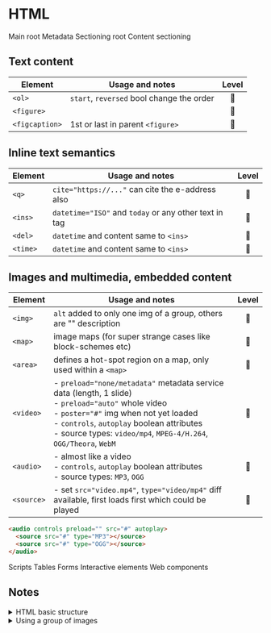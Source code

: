 # HTML

Main root
Metadata
Sectioning root
Content sectioning

## Text content

|Element|Usage and notes|Level|
|-------|---------------|:---:|
|`<ol>`|`start`, `reversed` bool change the order|:blossom:|
|`<figure>`||:deciduous_tree:|
|`<figcaption>`|1st or last in parent `<figure>`|:deciduous_tree:|

## Inline text semantics

|Element|Usage and notes|Level|
|-------|---------------|:---:|
|`<q>`|`cite="https://..."` can cite the e-address also|:blossom:|
|`<ins>`|`datetime="ISO"` and `today` or any other text in tag|:deciduous_tree:|
|`<del>`|`datetime` and content same to `<ins>`|:deciduous_tree:|
|`<time>`|`datetime` and content same to `<ins>`|:deciduous_tree:|

## Images and multimedia, embedded content

|Element|Usage and notes|Level|
|-------|---------------|:---:|
|`<img>`|`alt` added to only one img of a group, others are "" description|:blossom:|
|`<map>`|image maps (for super strange cases like block-schemes etc)|:seedling:|
|`<area>`|defines a hot-spot region on a map, only used within a `<map>`|:seedling:|
|`<video>`|- `preload="none/metadata"` metadata service data (length, 1 slide)<br>- `preload="auto"` whole video<br>- `poster="#"` img when not yet loaded<br> - `controls`, `autoplay` boolean attributes<br>- source types: `video/mp4`, `MPEG-4/H.264`, `OGG/Theora`, `WebM`|:seedling:|
|`<audio>`|- almost like a video<br>- `controls`, `autoplay` boolean attributes<br>- source types: `MP3`, `OGG`|:seedling:|
|`<source>`|- set `src="video.mp4"`, `type="video/mp4"` diff available, first loads first which could be played|:seedling:|

```HTML
<audio controls preload="" src="#" autoplay>
  <source src="#" type="MP3"></source>
  <source src="#" type="OGG"></source>
</audio>
```

Scripts
Tables
Forms
Interactive elements
Web components

## Notes

<details>
<summary>HTML basic structure</summary>

```HTML
<!doctype html>
<head>
  <meta charset="utf-8">
  <meta name="viewport" content="width=device-width, initial-scale=1">
  <!-- optional: start -->
  <meta name="keywords" content="...">
  <meta name="description" content="...">
  <!-- optional: end -->
  <title>Title</title>
  <link href="#" rel="stylesheet">
</head>
<body>
</body>
```

</details>

<details>
<summary>Using a group of images</summary>

```HTML
<!-- alt added to only one img of a group, others are "" description -->
<img src="./star.png" alt="4 out of 5 stars">
<img src="./star.png" alt="">
<img src="./star.png" alt="">
<img src="./star.png" alt="">
<img src="./star.png" alt="">

<!-- there are also image maps (for super strange cases like block-schemes etc) -->
<!-- consider using tags below -->
<map>
<area>
```

</details>